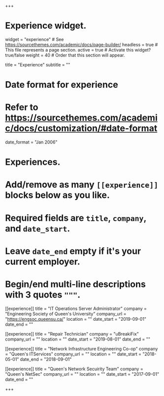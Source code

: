 +++
# Experience widget.
widget = "experience"  # See https://sourcethemes.com/academic/docs/page-builder/
headless = true  # This file represents a page section.
active = true  # Activate this widget? true/false
weight = 40  # Order that this section will appear.

title = "Experience"
subtitle = ""

# Date format for experience
#   Refer to https://sourcethemes.com/academic/docs/customization/#date-format
date_format = "Jan 2006"

# Experiences.
#   Add/remove as many `[[experience]]` blocks below as you like.
#   Required fields are `title`, `company`, and `date_start`.
#   Leave `date_end` empty if it's your current employer.
#   Begin/end multi-line descriptions with 3 quotes `"""`.

[[experience]]
  title = "IT Operations Server Administrator"
  company = "Engineering Society of Queen's University"
  company_url = "https://engsoc.queensu.ca/"
  location = ""
  date_start = "2019-09-01"
  date_end = ""

[[experience]]
  title = "Repair Technician"
  company = "uBreakiFix"
  company_url = ""
  location = ""
  date_start = "2019-08-01"
  date_end = ""

[[experience]]
  title = "Network Infrastructure Engineering Co-op"
  company = "Queen's ITServices"
  company_url = ""
  location = ""
  date_start = "2018-05-01"
  date_end = "2018-09-01"

  [[experience]]
  title = "Queen's Network Secuirity Team"
  company = "Queen's NetSec"
  company_url = ""
  location = ""
  date_start = "2017-09-01"
  date_end = ""

+++
